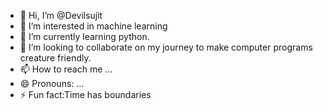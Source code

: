 - 👋 Hi, I’m @Devilsujit
- 👀 I’m interested in machine learning
- 🌱 I’m currently learning python. 
- 💞️ I’m looking to collaborate on my journey to make computer programs creature friendly. 
- 📫 How to reach me ...
- 😄 Pronouns: ...
- ⚡ Fun fact:Time has boundaries

<!---
Devilsujit/Devilsujit is a ✨ special ✨ repository because its `README.md` (this file) appears on your GitHub profile.
You can click the Preview link to take a look at your changes.
--->
